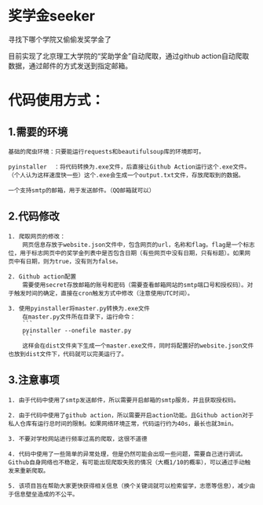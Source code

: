# 奖学金seeker

 寻找下哪个学院又偷偷发奖学金了

 目前实现了北京理工大学院的“奖助学金”自动爬取，通过github action自动爬取数据，通过邮件的方式发送到指定邮箱。

# 代码使用方式：

## 1.需要的环境
    基础的爬虫环境：只要能运行requests和beautifulsoup库的环境即可。

    pyinstaller  ：将代码转换为.exe文件，后直接让Github Action运行这个.exe文件。（个人认为这样速度快一些）这个.exe会生成一个output.txt文件，存放爬取到的数据。

    一个支持smtp的邮箱，用于发送邮件。（QQ邮箱就可以）

## 2.代码修改
    1. 爬取网页的修改：
        网页信息存放于website.json文件中，包含网页的url，名称和flag。flag是一个标志位，用于标志网页中的奖学金列表中是否包含日期（有些网页中没有日期，只有标题）。如果网页中有日期，则为true，没有则为false。

    2. Github action配置
        需要使用secret存放邮箱的账号和密码（需要查看邮箱网站的smtp端口号和授权码）。对于触发时间的确定，直接在cron触发方式中修改（注意使用UTC时间）。

    3. 使用pyinstaller将master.py转换为.exe文件
        在master.py文件所在目录下，运行命令：
        ```
        pyinstaller --onefile master.py
        ```
        这样会在dist文件夹下生成一个master.exe文件，同时将配置好的website.json文件也放到dist文件下，代码就可以完美运行了。

## 3.注意事项
    1. 由于代码中使用了smtp发送邮件，所以需要开启邮箱的smtp服务，并且获取授权码。

    2. 由于代码中使用了github action，所以需要开启action功能。且Github action对于私人仓库有运行总时间的限制。如果网络环境正常，代码运行约为40s，最长也就3min。

    3. 不要对学校网站进行频率过高的爬取，这很不道德

    4. 代码中使用了一些简单的异常处理，但是仍然可能会出现一些问题，需要自己进行调试。Github自身网络也不稳定，有可能出现爬取失败的情况（大概1/10的概率），可以通过手动触发来重新爬取。

    5. 该项目旨在帮助大家更快获得相关信息（换个关键词就可以检索留学，志愿等信息），减少由于信息壁垒造成的不公平。
